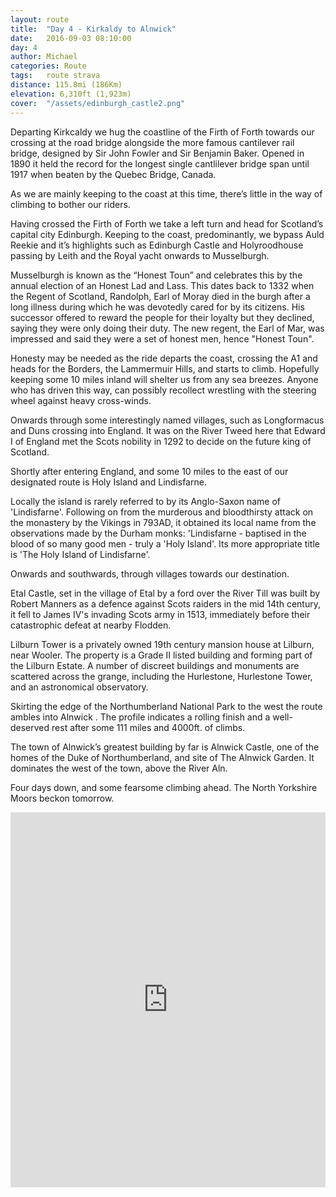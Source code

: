 ```yaml
---
layout: route
title:  "Day 4 - Kirkaldy to Alnwick"
date:   2016-09-03 08:10:00
day: 4
author: Michael
categories: Route
tags:	route strava
distance: 115.8mi (186Km)
elevation: 6,310ft (1,923m)
cover:  "/assets/edinburgh_castle2.png"
---
```


Departing Kirkcaldy we hug the coastline of the Firth of Forth towards our crossing at the road bridge alongside the more famous cantilever rail bridge, designed by Sir John Fowler and Sir Benjamin Baker. Opened in 1890 it held the record for the longest single cantlilever bridge span until 1917 when beaten by the Quebec Bridge, Canada.

As we are mainly keeping to the coast at this time, there’s little in the way of climbing to bother our riders.

Having crossed the Firth of Forth we take a left turn and head for Scotland’s capital city Edinburgh. Keeping to the coast, predominantly, we bypass Auld Reekie and it’s highlights such as Edinburgh Castle and Holyroodhouse passing by Leith and the Royal yacht onwards to Musselburgh.

Musselburgh is known as the “Honest Toun” and celebrates this by the annual election of an Honest Lad and Lass. This dates back to 1332 when the Regent of Scotland, Randolph, Earl of Moray died in the burgh after a long illness during which he was devotedly cared for by its citizens. His successor offered to reward the people for their loyalty but they declined, saying they were only doing their duty. The new regent, the Earl of Mar, was impressed and said they were a set of honest men, hence "Honest Toun".

Honesty may be needed as the ride departs the coast, crossing the A1 and heads for the Borders, the Lammermuir Hills, and starts to climb. Hopefully keeping some 10 miles inland will shelter us from any sea breezes. Anyone who has driven this way, can possibly recollect wrestling with the steering wheel against heavy cross-winds.

Onwards through some interestingly named villages, such as Longformacus and Duns crossing into England. It was on the River Tweed here that Edward I of England met the Scots nobility in 1292 to decide on the future king of Scotland.

Shortly after entering England, and some 10 miles to the east of our designated route is Holy Island and Lindisfarne.

Locally the island is rarely referred to by its Anglo-Saxon name of 'Lindisfarne'. Following on from the murderous and bloodthirsty attack on the monastery by the Vikings in 793AD, it obtained its local name from the observations made by the Durham monks: 'Lindisfarne - baptised in the blood of so many good men - truly a 'Holy Island'. Its more appropriate title is 'The Holy Island of Lindisfarne'.

Onwards and southwards, through villages towards our destination.

Etal Castle, set in the village of Etal by a ford over the River Till was built by Robert Manners as a defence against Scots raiders in the mid 14th century, it fell to James IV's invading Scots army in 1513, immediately before their catastrophic defeat at nearby Flodden.

Lilburn Tower is a privately owned 19th century mansion house at Lilburn, near Wooler. The property is a Grade II listed building and forming part of the Lilburn Estate. A number of discreet buildings and monuments are scattered across the grange, including the Hurlestone, Hurlestone Tower, and an astronomical observatory.

Skirting the edge of the Northumberland National Park to the west the route ambles into Alnwick . The profile indicates a rolling finish and a well-deserved rest after some 111 miles and 4000ft. of climbs.

The town of Alnwick’s greatest building by far is Alnwick Castle, one of the homes of the Duke of Northumberland, and site of The Alnwick Garden. It dominates the west of the town, above the River Aln.

Four days down, and some fearsome climbing ahead. The North Yorkshire Moors beckon tomorrow.


<iframe style="width:100%;height:600px;" src="https://veloviewer.com/routes/6937551/embed2" frameborder="0" scrolling="no"></iframe>
